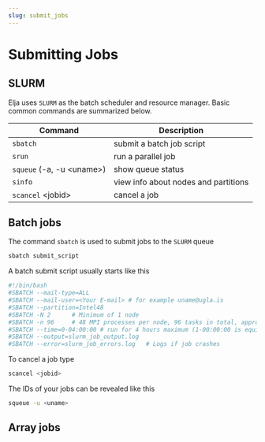 ```yaml
---
slug: submit_jobs
---
```


# Submitting Jobs

## SLURM

Elja uses `SLURM` as the batch scheduler and resource manager. 
Basic common commands are summarized below.

| Command                     | Description                          |
|-----------------------------|--------------------------------------|
| `sbatch`                    | submit a batch job script            |
| `srun`                      | run a parallel job                   |
| `squeue` (-a, -u \<uname\>) | show queue status                    |
| `sinfo`                     | view info about nodes and partitions |
| `scancel` \<jobid\>         | cancel a job                         |

## Batch jobs

The command `sbatch` is used to submit jobs to the `SLURM` queue

```bash
sbatch submit_script
```

A batch submit script usually starts like this

```bash
#!/bin/bash
#SBATCH --mail-type=ALL
#SBATCH --mail-user=<Your E-mail> # for example uname@ugla.is
#SBATCH --partition=Intel48
#SBATCH -N 2      # Minimum of 1 node
#SBATCH -n 96     # 48 MPI processes per node, 96 tasks in total, appropriate for Intel48
#SBATCH --time=0-04:00:00 # run for 4 hours maximum (1-00:00:00 is equivalent to 1 Day)
#SBATCH --output=slurm_job_output.log   
#SBATCH --error=slurm_job_errors.log   # Logs if job crashes
```

To cancel a job type

```bash
scancel <jobid>
```

The IDs of your jobs can be revealed like this

```bash
squeue -u <uname>
```

## Array jobs
